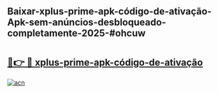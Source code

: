 ## Baixar-xplus-prime-apk-código-de-ativação-Apk-sem-anúncios-desbloqueado-completamente-2025-#ohcuw

# <h2><a href="https://ainizakaria.my?title=xplus-prime-apk-código-de-ativação&ref=20M">🔗👉 🔴 xplus-prime-apk-código-de-ativação</a></h2>

[![acn](https://github.com/user-attachments/assets/0f9c940e-d8b0-45ae-aac7-cd30a18b3e1c)](https://ainizakaria.my?title=xplus-prime-apk-código-de-ativação&ref=20M)

